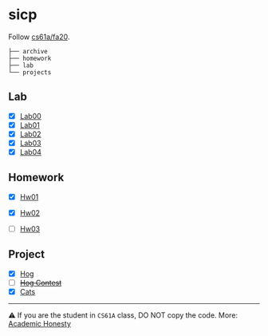 # sicp

Follow [cs61a/fa20](https://inst.eecs.berkeley.edu/~cs61a/fa20/).

```
├── archive
├── homework
├── lab
└── projects
```

## Lab

- [X] [Lab00](https://inst.eecs.berkeley.edu/~cs61a/fa20/lab/lab00/)
- [X] [Lab01](https://inst.eecs.berkeley.edu/~cs61a/fa20/lab/lab01/)
- [X] [Lab02](https://inst.eecs.berkeley.edu/~cs61a/fa20/lab/lab02/)
- [X] [Lab03](https://inst.eecs.berkeley.edu/~cs61a/fa20/lab/lab03/)
- [X] [Lab04](https://inst.eecs.berkeley.edu/~cs61a/fa20/lab/lab04/)

## Homework

- [X] [Hw01](https://inst.eecs.berkeley.edu/~cs61a/fa20/hw/hw01/)
- [X] [Hw02](https://inst.eecs.berkeley.edu/~cs61a/fa20/hw/hw02/)
- [ ] [Hw03](https://inst.eecs.berkeley.edu/~cs61a/fa20/hw/hw03/)


## Project

- [X] [Hog](https://inst.eecs.berkeley.edu/~cs61a/fa20/proj/hog/)
- [ ] ~~[Hog Contest](https://inst.eecs.berkeley.edu/~cs61a/fa20/proj/hog_contest/)~~
- [X] [Cats](https://inst.eecs.berkeley.edu/~cs61a/fa20/proj/cats/)

---

:warning: If you are the student in `CS61A` class, DO NOT copy the code. More: [Academic Honesty](https://inst.eecs.berkeley.edu/~cs61a/fa20/articles/about.html#academic-honesty)
